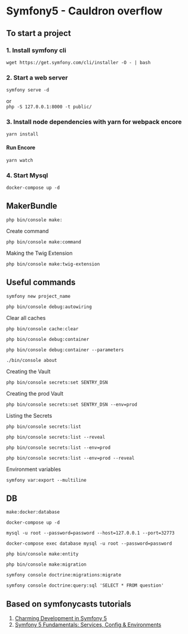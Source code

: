 # Symfony5 - Cauldron overflow

## To start a project

### 1. Install symfony cli
````
wget https://get.symfony.com/cli/installer -O - | bash
````  

### 2. Start a web server  
````
symfony serve -d
````  
or  
``
php -S 127.0.0.1:8000 -t public/
``

### 3. Install node dependencies with yarn for webpack encore
````
yarn install
````  
#### Run Encore
````
yarn watch
````

### 4. Start Mysql
````
docker-compose up -d
````

## MakerBundle
````
php bin/console make:
````

Create command
````
php bin/console make:command
````

Making the Twig Extension
````
php bin/console make:twig-extension
````

## Useful commands  
````
symfony new project_name
````  
````
php bin/console debug:autowiring
````  
Clear all caches  
````
php bin/console cache:clear
````

````
php bin/console debug:container
```` 

````
php bin/console debug:container --parameters
````

````
./bin/console about
````  

Creating the Vault  
````
php bin/console secrets:set SENTRY_DSN
````

Creating the prod Vault
````
php bin/console secrets:set SENTRY_DSN --env=prod
````

Listing the Secrets
````
php bin/console secrets:list
````

````
php bin/console secrets:list --reveal
````

````
php bin/console secrets:list --env=prod
````

````
php bin/console secrets:list --env=prod --reveal
````

Environment variables
````
symfony var:export --multiline
````

## DB
````
make:docker:database
````

````
docker-compose up -d
````

````
mysql -u root --password=password --host=127.0.0.1 --port=32773
````

````
docker-compose exec database mysql -u root --password=password
````

````
php bin/console make:entity
````

````
php bin/console make:migration
````

````
symfony console doctrine:migrations:migrate
````

````
symfony console doctrine:query:sql 'SELECT * FROM question'
````

## Based on symfonycasts tutorials  
1. <a href="https://symfonycasts.com/screencast/symfony">Charming Development in Symfony 5</a>
2. <a href="https://symfonycasts.com/screencast/symfony-fundamentals">Symfony 5 Fundamentals: Services, Config & Environments</a>